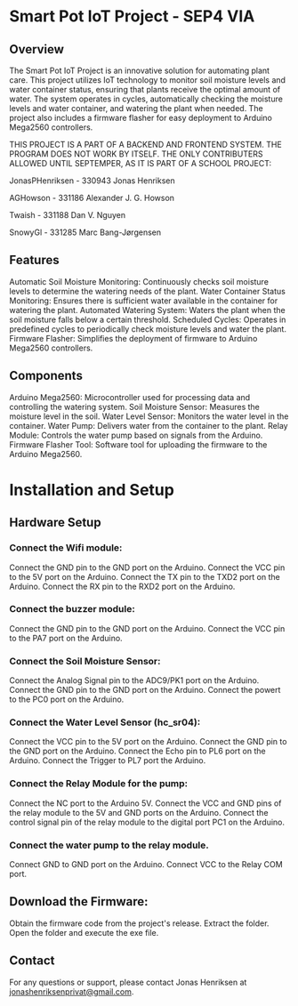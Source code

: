 # Smart Pot IoT Project - SEP4 VIA
## Overview
The Smart Pot IoT Project is an innovative solution for automating plant care. This project utilizes IoT technology to monitor soil moisture levels and water container status, ensuring that plants receive the optimal amount of water. The system operates in cycles, automatically checking the moisture levels and water container, and watering the plant when needed. The project also includes a firmware flasher for easy deployment to Arduino Mega2560 controllers.

THIS PROJECT IS A PART OF A BACKEND AND FRONTEND SYSTEM. THE PROGRAM DOES NOT WORK BY ITSELF.
THE ONLY CONTRIBUTERS ALLOWED UNTIL SEPTEMPER, AS IT IS PART OF A SCHOOL PROJECT:

JonasPHenriksen - 330943 Jonas Henriksen 

AGHowson - 331186 Alexander J. G. Howson

Twaish - 331188 Dan V. Nguyen

SnowyGl - 331285 Marc Bang-Jørgensen

## Features
Automatic Soil Moisture Monitoring: Continuously checks soil moisture levels to determine the watering needs of the plant.
Water Container Status Monitoring: Ensures there is sufficient water available in the container for watering the plant.
Automated Watering System: Waters the plant when the soil moisture falls below a certain threshold.
Scheduled Cycles: Operates in predefined cycles to periodically check moisture levels and water the plant.
Firmware Flasher: Simplifies the deployment of firmware to Arduino Mega2560 controllers.

## Components
Arduino Mega2560: Microcontroller used for processing data and controlling the watering system.
Soil Moisture Sensor: Measures the moisture level in the soil.
Water Level Sensor: Monitors the water level in the container.
Water Pump: Delivers water from the container to the plant.
Relay Module: Controls the water pump based on signals from the Arduino.
Firmware Flasher Tool: Software tool for uploading the firmware to the Arduino Mega2560.

# Installation and Setup

## Hardware Setup

### Connect the Wifi module:

Connect the GND pin to the GND port on the Arduino.
Connect the VCC pin to the 5V port on the Arduino.
Connect the TX pin to the TXD2 port on the Arduino. 
Connect the RX pin to the RXD2 port on the Arduino.

### Connect the buzzer module:

Connect the GND pin to the GND port on the Arduino.
Connect the VCC pin to the PA7 port on the Arduino.

### Connect the Soil Moisture Sensor:

Connect the Analog Signal pin to the ADC9/PK1 port on the Arduino.
Connect the GND pin to the GND port on the Arduino.
Connect the powert to the PC0 port on the Arduino.

### Connect the Water Level Sensor (hc_sr04):

Connect the VCC pin to the 5V port on the Arduino.
Connect the GND pin to the GND port on the Arduino.
Connect the Echo pin to PL6 port on the Arduino.
Connect the Trigger to PL7 port the Arduino.

### Connect the Relay Module for the pump:

Connect the NC port to the Arduino 5V. 
Connect the VCC and GND pins of the relay module to the 5V and GND ports on the Arduino.
Connect the control signal pin of the relay module to the digital port PC1 on the Arduino.


### Connect the water pump to the relay module.

Connect GND to GND port on the Arduino.
Connect VCC to the Relay COM port.


## Download the Firmware:

Obtain the firmware code from the project's release.
Extract the folder.
Open the folder and execute the exe file.

## Contact
For any questions or support, please contact Jonas Henriksen at jonashenriksenprivat@gmail.com.
